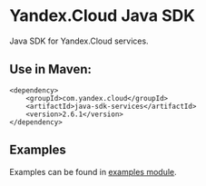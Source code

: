 # Yandex.Cloud Java SDK

Java SDK for Yandex.Cloud services.

## Use in Maven:
```
<dependency>
    <groupId>com.yandex.cloud</groupId>
    <artifactId>java-sdk-services</artifactId>
    <version>2.6.1</version>
</dependency>
```

## Examples

Examples can be found in [examples module](java-sdk-examples).
